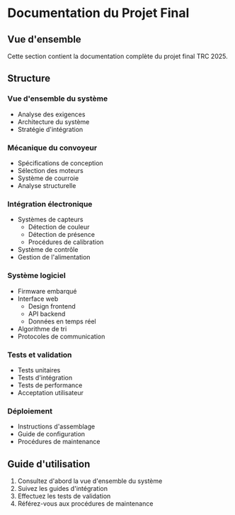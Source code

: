 # Documentation du Projet Final

## Vue d'ensemble
Cette section contient la documentation complète du projet final TRC 2025.

## Structure

### Vue d'ensemble du système
- Analyse des exigences
- Architecture du système
- Stratégie d'intégration

### Mécanique du convoyeur
- Spécifications de conception
- Sélection des moteurs
- Système de courroie
- Analyse structurelle

### Intégration électronique
- Systèmes de capteurs
  - Détection de couleur
  - Détection de présence
  - Procédures de calibration
- Système de contrôle
- Gestion de l'alimentation

### Système logiciel
- Firmware embarqué
- Interface web
  - Design frontend
  - API backend
  - Données en temps réel
- Algorithme de tri
- Protocoles de communication

### Tests et validation
- Tests unitaires
- Tests d'intégration
- Tests de performance
- Acceptation utilisateur

### Déploiement
- Instructions d'assemblage
- Guide de configuration
- Procédures de maintenance

## Guide d'utilisation

1. Consultez d'abord la vue d'ensemble du système
2. Suivez les guides d'intégration
3. Effectuez les tests de validation
4. Référez-vous aux procédures de maintenance
